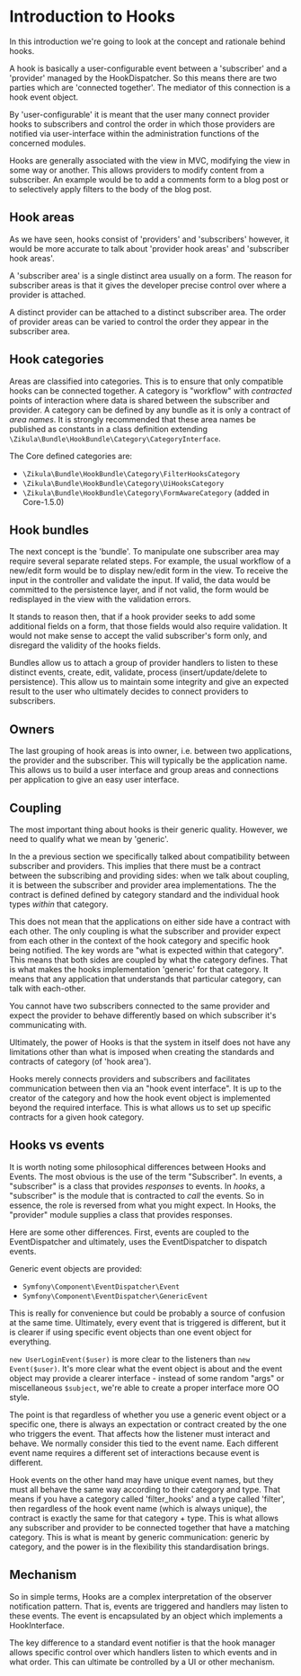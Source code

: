 # Introduction to Hooks

In this introduction we're going to look at the concept and rationale behind hooks.

A hook is basically a user-configurable event between a 'subscriber' and a
'provider' managed by the HookDispatcher. So this means there are two parties
which are 'connected together'. The mediator of this connection is a hook event object.

By 'user-configurable' it is meant that the user many connect provider hooks to
subscribers and control the order in which those providers are notified via user-interface
within the administration functions of the concerned modules.

Hooks are generally associated with the view in MVC, modifying the view in
some way or another. This allows providers to modify content from a subscriber.
An example would be to add a comments form to a blog post or to selectively
apply filters to the body of the blog post.

## Hook areas

As we have seen, hooks consist of 'providers' and 'subscribers'
however, it would be more accurate to talk about 'provider hook areas' and
'subscriber hook areas'.

A 'subscriber area' is a single distinct area usually on a form. The reason
for subscriber areas is that it gives the developer precise control over where a
provider is attached.

A distinct provider can be attached to a distinct subscriber area.
The order of provider areas can be varied to control the order they appear in the
subscriber area.

## Hook categories

Areas are classified into categories. This is to ensure that only compatible
hooks can be connected together. A category is "workflow" with _contracted_ points of
interaction where data is shared between the subscriber and provider. A category can be
defined by any bundle as it is only a contract of _area names_. It is strongly recommended
that these area names be published as constants in a class definition extending
`\Zikula\Bundle\HookBundle\Category\CategoryInterface`.

The Core defined categories are:

- `\Zikula\Bundle\HookBundle\Category\FilterHooksCategory`
- `\Zikula\Bundle\HookBundle\Category\UiHooksCategory`
- `\Zikula\Bundle\HookBundle\Category\FormAwareCategory` (added in Core-1.5.0)

## Hook bundles

The next concept is the 'bundle'. To manipulate one subscriber area may require
several separate related steps. For example, the usual workflow of a new/edit
form would be to display new/edit form in the view. To receive the input in the
controller and validate the input. If valid, the data would be committed to
the persistence layer, and if not valid, the form would be redisplayed in the
view with the validation errors.

It stands to reason then, that if a hook provider seeks to add some additional
fields on a form, that those fields would also require validation. It would not
make sense to accept the valid subscriber's form only, and disregard the
validity of the hooks fields.

Bundles allow us to attach a group of provider handlers to listen to these
distinct events, create, edit, validate, process (insert/update/delete to
persistence). This allow us to maintain some integrity and give an expected
result to the user who ultimately decides to connect providers to subscribers.

## Owners

The last grouping of hook areas is into owner, i.e. between two applications,
the provider and the subscriber. This will typically be the application name.
This allows us to build a user interface and group areas and connections
per application to give an easy user interface.

## Coupling

The most important thing about hooks is their generic quality. However, we
need to qualify what we mean by 'generic'.

In the a previous section we specifically talked about compatibility between
subscriber and providers. This implies that there must be a contract between
the subscribing and providing sides: when we talk about coupling, it is between
the subscriber and provider area implementations. The the contract is defined
defined by category standard and the individual hook types _within_ that
category.

This does not mean that the applications on either side have a contract with
each other. The only coupling is what the subscriber and provider expect from
each other in the context of the hook category and specific hook being notified.
The key words are "what is expected within that category". This means that both
sides are coupled by what the category defines. That is what makes the hooks
implementation 'generic' for that category. It means that any application
that understands that particular category, can talk with each-other.

You cannot have two subscribers connected to the same provider and expect the
provider to behave differently based on which subscriber it's communicating
with.

Ultimately, the power of Hooks is that the system in itself does not
have any limitations other than what is imposed when creating the standards
and contracts of category (of 'hook area').

Hooks merely connects providers and subscribers and facilitates
communication between then via an "hook event interface". It is up to the
creator of the category and how the hook event object is implemented
beyond the required interface. This is what allows us to set up specific
contracts for a given hook category.

## Hooks vs events

It is worth noting some philosophical differences between Hooks and Events.
The most obvious is the use of the term "Subscriber". In events, a "subscriber"
is a class that provides _responses_ to events. In *hooks*, a "subscriber" is the
module that is contracted to _call_ the events. So in essence, the role is reversed
from what you might expect. In Hooks, the "provider" module supplies a class that
provides responses.

Here are some other differences. First, events are coupled to the EventDispatcher
and ultimately, uses the EventDispatcher to dispatch events.

Generic event objects are provided:

- `Symfony\Component\EventDispatcher\Event`
- `Symfony\Component\EventDispatcher\GenericEvent`

This is really for convenience but could be probably a source of confusion at
the same time. Ultimately, every event that is triggered is different, but it is
clearer if using specific event objects than one event object for everything.

`new UserLoginEvent($user)` is more clear to the listeners than `new Event($user)`.
It's more clear what the event object is about and the event object may
provide a clearer interface - instead of some random "args" or miscellaneous
`$subject`, we're able to create a proper interface more OO style.

The point is that regardless of whether you use a generic event object or
a specific one, there is always an expectation or contract created by
the one who triggers the event. That affects how the listener must interact
and behave. We normally consider this tied to the event name. Each different
event name requires a different set of interactions because event is different.

Hook events on the other hand may have unique event names, but they must all
behave the same way according to their category and type. That means if you
have a category called 'filter_hooks' and a type called 'filter', then regardless
of the hook event name (which is always unique), the contract is exactly the
same for that category + type. This is what allows any subscriber and provider
to be connected together that have a matching category. This is what is meant
by generic communication: generic by category, and the power is in the
flexibility this standardisation brings.

## Mechanism

So in simple terms, Hooks are a complex interpretation of the observer
notification pattern. That is, events are triggered and handlers may
listen to these events. The event is encapsulated by an object which implements
a HookInterface.

The key difference to a standard event notifier is that the hook manager allows
specific control over which handlers listen to which events and in what order.
This can ultimate be controlled by a UI or other mechanism.

